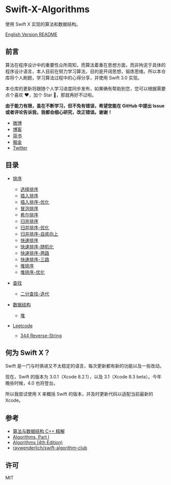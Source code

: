 # Swift-X-Algorithms

使用 Swift X 实现的算法和数据结构。

[English Version README](README.md)

## 前言

算法在程序设计中的重要性众所周知，而算法着重在思想方面，而非拘泥于具体的程序设计语言，本人目前在努力学习算法，目的是开阔思想，锻炼思维。所以本仓库将个人刷题，学习算法过程中的心得分享，并使用 Swift 3.0 实现。

本仓库的更新将跟随个人学习进度同步发布，如果确有帮助到您，您可以根据需要点个喜欢 ❤️，加个 Star 🌟，那就再好不过啦。

**由于能力有限，虽在不断学习，但不免有错误，希望您能在 GitHub 中提出 Issue 或者评论告诉我，我都会细心研究，改正错误。谢谢！**

- [微博](http://weibo.com/375975847)
- [博客](https://maimieng.com)
- [简书](http://www.jianshu.com/users/b88081164fe8)
- [掘金](https://juejin.im/user/576a484d1532bc006046d078)
- [Twitter](https://twitter.com/mmdadao)

## 目录

- [排序](/Sort)
  - [选择排序](/Sort/01-SelectionSort)
  - [插入排序](/Sort/02-InsertionSort)
  - [插入排序-优化](/Sort/03-InsertionSort-Advanced)
  - [冒泡排序](/Sort/04-BubbleSort)
  - [希尔排序](/Sort/05-ShellSort)
  - [归并排序](/Sort/06-MergeSort)
  - [归并排序-优化](/Sort/07-MergeSort-Advanced)
  - [归并排序-自底向上](/Sort/08-MergeSort-BottomUp)
  - [快速排序](/Sort/09-QuickSort)
  - [快速排序-随机化](/Sort/10-QuickSort-Randomized)
  - [快速排序-两路](/Sort/11-QuickSort-2-Way)
  - [快速排序-三路](/Sort/12-QuickSort-3-Way)
  - [堆排序](/Sort/13-HeapSort)
  - [堆排序-优化](/Sort/14-HeapSort-Advanced)

- [查找](/Search)
  - [二分查找-迭代](01-BinarySearch-Iteratively)

- [数据结构](/DataStructure)
  - [堆](/DataStructure/01-Heap)

- [Leetcode](/Leetcode)
  - [344 Reverse-String](/Leetcode/344-Reverse-String)

## 何为 Swift X？

Swift 是一门与时俱进又不太稳定的语言，每次更新都有新的功能以及一些改动。

现在，Swift 的版本为 3.0.1（Xcode 8.2.1），以及 3.1（Xcode 8.3 beta）。今年晚些时候，4.0 也将登台。

所以我尝试使用 X 来概括 Swift 的版本，并及时更新代码以适配当前最新的 Xcode。

## 参考

- [算法与数据结构 C++ 精解](http://coding.imooc.com/class/71.html)
- [Algorithms, Part I](https://www.coursera.org/learn/introduction-to-algorithms)
- [Algorithms (4th Edition)](https://www.amazon.com/Algorithms-4th-Robert-Sedgewick/dp/032157351X/ref=sr_1_2?ie=UTF8&qid=1481002530&sr=8-2&keywords=algorithms)
- [raywenderlich/swift-algorithm-club](https://github.com/raywenderlich/swift-algorithm-club)

## 许可

MIT
